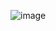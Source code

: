 ![image](https://github.com/910aman/toDo-List-with-JQuery/assets/138217131/3d738dc4-a228-43f4-b389-88ed61a43c5c)
